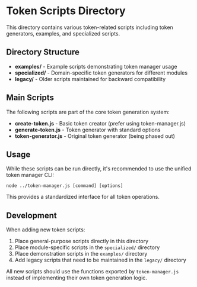 # Token Scripts Directory

This directory contains various token-related scripts including token generators, examples, and specialized scripts.

## Directory Structure

- **examples/** - Example scripts demonstrating token manager usage
- **specialized/** - Domain-specific token generators for different modules
- **legacy/** - Older scripts maintained for backward compatibility

## Main Scripts

The following scripts are part of the core token generation system:

- **create-token.js** - Basic token creator (prefer using token-manager.js)
- **generate-token.js** - Token generator with standard options
- **token-generator.js** - Original token generator (being phased out)

## Usage

While these scripts can be run directly, it's recommended to use the unified token manager CLI:

```
node ../token-manager.js [command] [options]
```

This provides a standardized interface for all token operations.

## Development

When adding new token scripts:

1. Place general-purpose scripts directly in this directory
2. Place module-specific scripts in the `specialized/` directory
3. Place demonstration scripts in the `examples/` directory
4. Add legacy scripts that need to be maintained in the `legacy/` directory

All new scripts should use the functions exported by `token-manager.js` instead of implementing their own token generation logic.